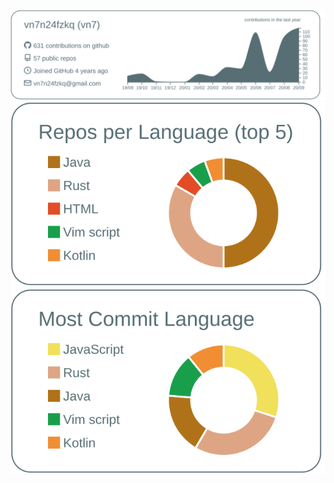 [![](./profile-summary-card-output/default/0-profile-details.svg)](https://github.com/vn7n24fzkq/github-profile-summary-cards)
[![](./profile-summary-card-output/default/1-repos-per-language.svg)](https://github.com/vn7n24fzkq/github-profile-summary-cards)
[![](./profile-summary-card-output/default/2-most-commit-language.svg)](https://github.com/vn7n24fzkq/github-profile-summary-cards)
